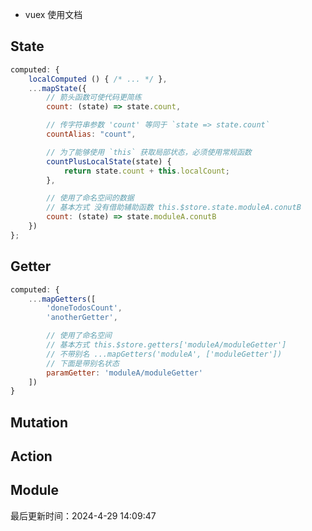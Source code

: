<!--
 * @Description: 状态管理器知识
 * @Author: panrui
 * @Date: 2021-12-17 10:22:29
 * @LastEditTime: 2021-12-17 11:20:35
 * @LastEditors: panrui
 * 不忘初心,不负梦想
-->

- vuex 使用文档

## State

```js
computed: {
    localComputed () { /* ... */ },
    ...mapState({
        // 箭头函数可使代码更简练
        count: (state) => state.count,

        // 传字符串参数 'count' 等同于 `state => state.count`
        countAlias: "count",

        // 为了能够使用 `this` 获取局部状态，必须使用常规函数
        countPlusLocalState(state) {
            return state.count + this.localCount;
        },

        // 使用了命名空间的数据
        // 基本方式 没有借助辅助函数 this.$store.state.moduleA.conutB
        count: (state) => state.moduleA.conutB
    })
};
```

## Getter

```js
computed: {
    ...mapGetters([
        'doneTodosCount',
        'anotherGetter',

        // 使用了命名空间
        // 基本方式 this.$store.getters['moduleA/moduleGetter']
        // 不带别名 ...mapGetters('moduleA', ['moduleGetter'])
        // 下面是带别名状态
        paramGetter: 'moduleA/moduleGetter'
    ])
}
```

## Mutation

## Action

## Module


最后更新时间：2024-4-29 14:09:47